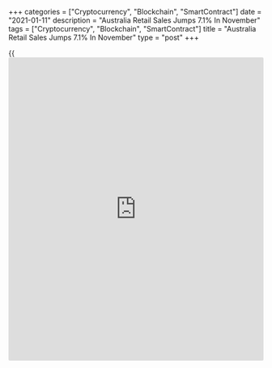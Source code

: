 +++
categories = ["Cryptocurrency", "Blockchain", "SmartContract"]
date = "2021-01-11"
description = "Australia Retail Sales Jumps 7.1% In November"
tags = ["Cryptocurrency", "Blockchain", "SmartContract"]
title = "Australia Retail Sales Jumps 7.1% In November"
type = "post"
+++

{{<iframe id="large-banner" src="https://www.bounty.group/#slide=15.0" width="100%" height="600" scrolling="no" style="border: 0px solid rgb(216, 221, 230); border-radius: 3px;">}}

The value of retail sales in Australia was up a seasonally adjusted 7.1
percent on month in November, the Australian Bureau of Statistics said
on Monday - coming in at A$31.654 billion.

That beat expectations for an increase of 7.0 percent following the 1.4
percent gain in October.

Individually, food retailing was down 0.3 percent on month, while
household goods retailing jumped 12.7 percent, clothing sales spiked
26.7 percent, department store sales jumped 21.1 percent, other
retailing gained 7.9 percent and restaurant retailing was up 6.7
percent.

On a yearly basis, the value of sales rose 13.3 percent.

For comments and feedback [contact](https://www.playgroundfx.com/contact/): editorial@rtt[news](https://www.letsplayfx.com/blog/forex-news-website/).com

[Economic News][1]

 **What parts of the world are seeing the best (and worst) economic
performances lately? Click[here][2] to check out our [Econ Scorecard][2]
and find out! See up-to-the-moment [ranking](https://www.playgroundfx.com/blog/crypto-exchange-ranking/)s for the best and worst
performers in [GDP][3], [unemployment rate][4], [inflation][2] and much
more.**

   1. www.rtt[news](https://www.letsplayfx.com/blog/forex-news-website/).com/Content/EconomicNews.aspx
   2. www.rtt[news](https://www.letsplayfx.com/blog/forex-news-website/).com/economic-scorecard/world-rank/CPI/highest-performance.aspx
   3. www.rtt[news](https://www.letsplayfx.com/blog/forex-news-website/).com/economic-scorecard/world-rank/GDP/highest-performance.aspx
   4. www.rtt[news](https://www.letsplayfx.com/blog/forex-news-website/).com/economic-scorecard/world-rank/unemployment-rate/lowest-performance.aspx